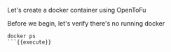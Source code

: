 Let's create a docker container using OpenToFu

Before we begin, let's verify there's no running docker

```
docker ps
```{{execute}}